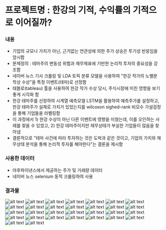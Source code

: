 # 프로젝트명 : 한강의 기적, 수익률의 기적으로 이어질까?

### 내용
- 기업의 규모나 가치가 아닌, 근거없는 연관성에 의한 주가 상승은 투기성 반응임을 암시함
- 문제정의 : 테마주의 변동성 위험과 재무제표에 기반한 논리적 투자의 중요성을 강조함
- 네이버 뉴스 기사 크롤링 및 LDA 토픽 분류 모델을 사용하여 "한강 작가의 노벨문학상 수상"을 특정 이벤트(테마)로 선정함
- 태블로(tableau) 툴을 사용하여 한강 작가 수상 당시, 주식시장에 미친 영향을 보기좋게 시각화 함
- 한강 테마주를 선정하여 시계열 예측모델 LSTM을 활용하여 예측주가를 설정하고, 한강 테마주가 실제로 가치가 있었는지를 wilcoxon sighed-rank 비모수 가설검정을 통해 기업들을 라벨링함
- 이 과정에서 1) 한강 수상이 아닌 다른 이벤트에 영향을 미쳤는데, 이를 오인하는 사례를 찾을 수 있었고, 2) 한강 테마주이지만 재무상태가 부실한 기업들이 많음을 찾아냄
- 결론적으로 "테마 사건에 따라 투자하는 것은 도박과 같은 것이고, 기업의 가치와 재무상태 분석을 통해 논리적 투자를 해야한다"는 결론을 제시함

### 사용한 데이터
- 야후파이낸스에서 제공하는 주가 및 거래량 데이터
- 네이버 뉴스 selenium 동적 크롤링하여 사용

### 결과물
![alt text](asset/1.jpg)
![alt text](asset/2.jpg)
![alt text](asset/3.jpg)
![alt text](asset/4.jpg)
![alt text](asset/5.jpg)
![alt text](asset/6.jpg)
![alt text](asset/7.jpg)
![alt text](asset/8.jpg)
![alt text](asset/9.jpg)
![alt text](asset/10.jpg)
![alt text](asset/11.jpg)
![alt text](asset/12.jpg)
![alt text](asset/13.jpg)
![alt text](asset/14.jpg)
![alt text](asset/15.jpg)
![alt text](asset/16.jpg)
![alt text](asset/17.jpg)
![alt text](asset/18.jpg)
![alt text](asset/19.jpg)
![alt text](asset/20.jpg)
![alt text](asset/21.jpg)
![alt text](asset/22.jpg)
![alt text](asset/23.jpg)
![alt text](asset/24.jpg)
![alt text](asset/25.jpg)
![alt text](asset/26.jpg)
![alt text](asset/27.jpg)
![alt text](asset/28.jpg)
![alt text](asset/29.jpg)
![alt text](asset/30.jpg)


